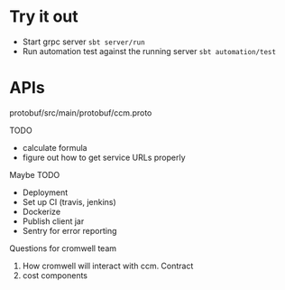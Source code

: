 # Try it out
* Start grpc server `sbt server/run`
* Run automation test against the running server `sbt automation/test` 

# APIs
protobuf/src/main/protobuf/ccm.proto

TODO
* calculate formula
* figure out how to get service URLs properly

Maybe TODO
* Deployment
* Set up CI (travis, jenkins)
* Dockerize
* Publish client jar
* Sentry for error reporting

Questions for cromwell team
1. How cromwell will interact with ccm. Contract
2. cost components
